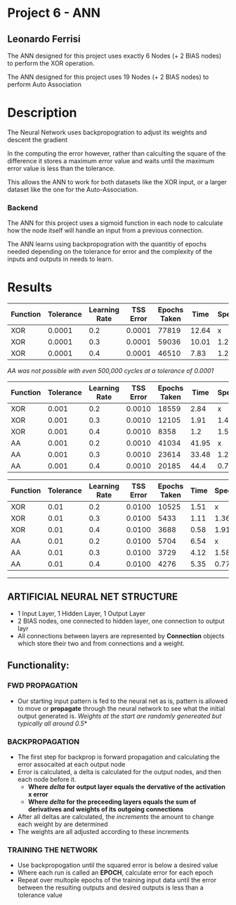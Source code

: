 # Project 6 - ANN
## Leonardo Ferrisi


The ANN designed for this project uses exactly 6 Nodes (+ 2 BIAS nodes)
to perform the XOR operation.

The ANN designed for this project uses 19 Nodes (+ 2 BIAS nodes) to perform 
Auto Association

# Description

The Neural Network uses backpropogration to adjust its weights and descent the gradient 

In the computing the error however, rather than calculting the square of the difference it stores a maximum error value and waits until the maximum error
value is less than the tolerance.

This allows the ANN to work for both datasets like the XOR input, or a larger dataset like the one for the Auto-Association.

### Backend

The ANN for this project uses a sigmoid function in each node to calculate how the node itself will handle an input from a previous connection.

The ANN learns using backpropogration with the quantitiy of epochs needed depending on the tolerance for error and the complexity of the 
inputs and outputs in needs to learn.

# Results

| Function | Tolerance | Learning Rate | TSS Error | Epochs Taken | Time | Speedup |
|----------|-----------|---------------|-----------|--------------|------|---------|
|   XOR    |   0.0001  |      0.2      | 0.0001    |     77819    |12.64 |    x    |
|   XOR    |   0.0001  |      0.3      | 0.0001    |     59036    |10.01 |   1.26  |
|   XOR    |   0.0001  |      0.4      | 0.0001    |     46510    | 7.83 |   1.28  |



*AA was not possible with even 500,000 cycles at a tolerance of 0.0001*


| Function | Tolerance | Learning Rate | TSS Error | Epochs Taken | Time |  Speedup |
|----------|-----------|---------------|-----------|--------------|------|----------|
|   XOR    |   0.001   |      0.2      | 0.0010    |     18559    |  2.84|     x    |
|   XOR    |   0.001   |      0.3      | 0.0010    |     12105    |  1.91|    1.49  |
|   XOR    |   0.001   |      0.4      | 0.0010    |     8358     |  1.2 |    1.59  |
|   AA     |   0.001   |      0.2      | 0.0010    |     41034    | 41.95|     x    |
|   AA     |   0.001   |      0.3      | 0.0010    |     23614    | 33.48|    1.25  | 
|   AA     |   0.001   |      0.4      | 0.0010    |     20185    | 44.4|     0.75  |

| Function | Tolerance | Learning Rate | TSS Error | Epochs Taken | Time | Speedup |
|----------|-----------|---------------|-----------|--------------|------|---------|
|   XOR    |   0.01    |      0.2      | 0.0100    |     10525    | 1.51 |    x    | 
|   XOR    |   0.01    |      0.3      | 0.0100    |     5433     | 1.11 |   1.36  |
|   XOR    |   0.01    |      0.4      | 0.0100    |     3688     | 0.58 |   1.91  |
|   AA     |   0.01    |      0.2      | 0.0100    |     5704     | 6.54 |    x    |
|   AA     |   0.01    |      0.3      | 0.0100    |     3729     | 4.12 |   1.58  |
|   AA     |   0.01    |      0.4      | 0.0100    |     4276     | 5.35 |   0.77  |

------------------------------

## ARTIFICIAL NEURAL NET STRUCTURE
- 1 Input Layer, 1 Hidden Layer, 1 Output Layer
- 2 BIAS nodes, one connected to hidden layer, one connection to output layr
- All connections between layers are represented by **Connection** objects which store their two and from connections and a weight.

## Functionality:
### FWD PROPAGATION
- Our starting input pattern is fed to the neural net as is, pattern is allowed to move or **propagate** through the neural network to see what the initial output generated is. 
*Weights at the start are randomly genereated but typically all around 0.5**

### BACKPROPAGATION
- The first step for backprop is forward propagation and calculating the error assocaited at each output node
- Error is calculated, a delta is calculated for the output nodes, and then each node before it.
    - **Where *delta* for output layer equals the dervative of the activation x error**
    - **Where *delta* for the preceeding layers equals the sum of derivatives and weights of its outgoing connections**
- After all deltas are calculated, the *increments* the amount to change each weight by are determined
- The weights are all adjusted according to these increments

### TRAINING THE NETWORK 
- Use backpropogation until the squared error is below a desired value
- Where each run is called an **EPOCH**, calculate error for each epoch
- Repeat over multople epochs of the training input data until the error between the resulting outputs and desired outputs is less than a tolerance value
